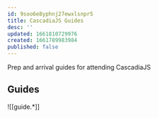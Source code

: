 ```yaml
---
id: 9soo6e8yphnj27ewxlsnpr5
title: CascadiaJS Guides
desc: ''
updated: 1661810729976
created: 1661789983984
published: false
---
```


Prep and arrival guides for attending CascadiaJS

## Guides
![[guide.*]]